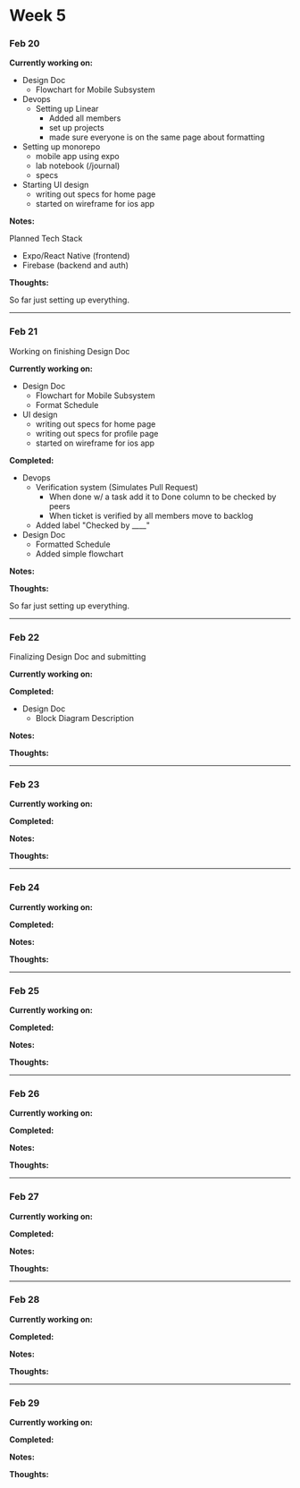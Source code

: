 # Week 5

### Feb 20

**Currently working on:**

- Design Doc
  - Flowchart for Mobile Subsystem
- Devops
  - Setting up Linear
    - Added all members
    - set up projects
    - made sure everyone is on the same page about formatting
- Setting up monorepo
  - mobile app using expo
  - lab notebook (/journal)
  - specs
- Starting UI design
  - writing out specs for home page
  - started on wireframe for ios app

**Notes:**

Planned Tech Stack

- Expo/React Native (frontend)
- Firebase (backend and auth)

**Thoughts:**

So far just setting up everything.

---

### Feb 21

Working on finishing Design Doc

**Currently working on:**

- Design Doc
  - Flowchart for Mobile Subsystem
  - Format Schedule
- UI design
  - writing out specs for home page
  - writing out specs for profile page
  - started on wireframe for ios app

**Completed:**

- Devops
  - Verification system (Simulates Pull Request)
    - When done w/ a task add it to Done column to be checked by peers
    - When ticket is verified by all members move to backlog
  - Added label "Checked by \_\_\_\_"
- Design Doc
  - Formatted Schedule
  - Added simple flowchart

**Notes:**

**Thoughts:**

So far just setting up everything.

---

### Feb 22

Finalizing Design Doc and submitting

**Currently working on:**

**Completed:**

- Design Doc
  - Block Diagram Description

**Notes:**

**Thoughts:**

---

### Feb 23

**Currently working on:**

**Completed:**

**Notes:**

**Thoughts:**

---

### Feb 24

**Currently working on:**

**Completed:**

**Notes:**

**Thoughts:**

---

### Feb 25

**Currently working on:**

**Completed:**

**Notes:**

**Thoughts:**

---

### Feb 26

**Currently working on:**

**Completed:**

**Notes:**

**Thoughts:**

---

### Feb 27

**Currently working on:**

**Completed:**

**Notes:**

**Thoughts:**

---

### Feb 28

**Currently working on:**

**Completed:**

**Notes:**

**Thoughts:**

---

### Feb 29

**Currently working on:**

**Completed:**

**Notes:**

**Thoughts:**
